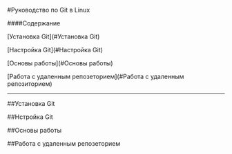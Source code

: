 #Руководство по Git в Linux

####Содержание 

[Установка Git](#Установка Git)

[Настройка Git](#Настройка Git)

[Основы работы](#Основы работы)

[Работа с удаленным репозеторием](#Работа с удаленным репозиторием)

---

##Установка Git

##Нстройка Git

##Основы работы

##Работа с удаленным репозеторием
